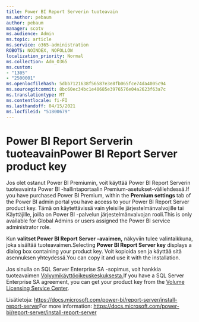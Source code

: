 ```yaml
---
title: Power BI Report Serverin tuoteavain
ms.author: pebaum
author: pebaum
manager: scotv
ms.audience: Admin
ms.topic: article
ms.service: o365-administration
ROBOTS: NOINDEX, NOFOLLOW
localization_priority: Normal
ms.collection: Adm_O365
ms.custom:
- "1305"
- "2500001"
ms.openlocfilehash: 5dbb7121638f56587e3e8fb065fce74da4005c94
ms.sourcegitcommit: 8bc60ec34bc1e40685e3976576e04a2623f63a7c
ms.translationtype: MT
ms.contentlocale: fi-FI
ms.lasthandoff: 04/15/2021
ms.locfileid: "51800679"
---
```

# <a name="power-bi-report-server-product-key"></a><span data-ttu-id="7aa19-102">Power BI Report Serverin tuoteavain</span><span class="sxs-lookup"><span data-stu-id="7aa19-102">Power BI Report Server product key</span></span>

<span data-ttu-id="7aa19-103">Jos olet ostanut Power BI  Premiumin, voit käyttää Power BI Report Serverin tuoteavainta Power BI -hallintaportaalin Premium-asetukset-välilehdessä.</span><span class="sxs-lookup"><span data-stu-id="7aa19-103">If you have purchased Power BI Premium, within the **Premium settings** tab of the Power BI admin portal you have access to your Power BI Report Server product key.</span></span> <span data-ttu-id="7aa19-104">Tämä on käytettävissä vain yleisille järjestelmänvalvojille tai Käyttäjille, joilla on Power BI -palvelun järjestelmänvalvojan rooli.</span><span class="sxs-lookup"><span data-stu-id="7aa19-104">This is only available for Global Admins or users assigned the Power BI service administrator role.</span></span>

<span data-ttu-id="7aa19-105">Kun **valitset Power BI Report Server -avaimen,** näkyviin tulee valintaikkuna, joka sisältää tuoteavaimen.</span><span class="sxs-lookup"><span data-stu-id="7aa19-105">Selecting **Power BI Report Server key** displays a dialog box containing your product key.</span></span> <span data-ttu-id="7aa19-106">Voit kopioida sen ja käyttää sitä asennuksen yhteydessä.</span><span class="sxs-lookup"><span data-stu-id="7aa19-106">You can copy it and use it with the installation.</span></span>

<span data-ttu-id="7aa19-107">Jos sinulla on SQL Server Enterprise SA -sopimus, voit hankkia tuoteavaimen [Volyymikäyttöoikeuskeskuksesta.](https://www.microsoft.com/Licensing/servicecenter/)</span><span class="sxs-lookup"><span data-stu-id="7aa19-107">If you have a SQL Server Enterprise SA agreement, you can get your product key from the [Volume Licensing Service Center](https://www.microsoft.com/Licensing/servicecenter/).</span></span>

<span data-ttu-id="7aa19-108">Lisätietoja: https://docs.microsoft.com/power-bi/report-server/install-report-server</span><span class="sxs-lookup"><span data-stu-id="7aa19-108">For more information: https://docs.microsoft.com/power-bi/report-server/install-report-server</span></span>
